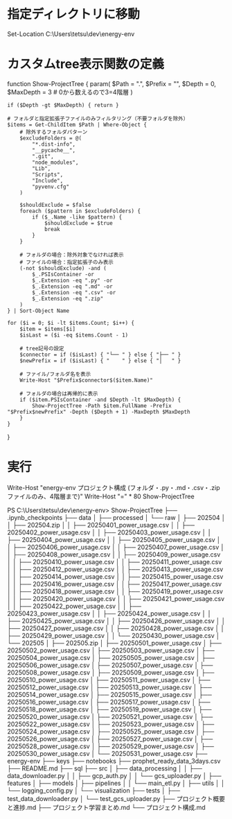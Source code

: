 # 指定ディレクトリに移動
Set-Location C:\Users\tetsu\dev\energy-env

# カスタムtree表示関数の定義
function Show-ProjectTree {
    param(
        $Path = ".", 
        $Prefix = "", 
        $Depth = 0, 
        $MaxDepth = 3  # 0から数えるので3=4階層
    )
    
    if ($Depth -gt $MaxDepth) { return }
    
    # フォルダと指定拡張子ファイルのみフィルタリング（不要フォルダを除外）
    $items = Get-ChildItem $Path | Where-Object {
        # 除外するフォルダパターン
        $excludeFolders = @(
            "*.dist-info",
            "__pycache__",
            ".git", 
            "node_modules",
            "Lib",
            "Scripts", 
            "Include",
            "pyvenv.cfg"
        )
        
        $shouldExclude = $false
        foreach ($pattern in $excludeFolders) {
            if ($_.Name -like $pattern) {
                $shouldExclude = $true
                break
            }
        }
        
        # フォルダの場合：除外対象でなければ表示
        # ファイルの場合：指定拡張子のみ表示
        (-not $shouldExclude) -and (
            $_.PSIsContainer -or 
            $_.Extension -eq ".py" -or 
            $_.Extension -eq ".md" -or
            $_.Extension -eq ".csv" -or
            $_.Extension -eq ".zip"
        )
    } | Sort-Object Name
    
    for ($i = 0; $i -lt $items.Count; $i++) {
        $item = $items[$i]
        $isLast = ($i -eq $items.Count - 1)
        
        # tree記号の設定
        $connector = if ($isLast) { "└── " } else { "├── " }
        $newPrefix = if ($isLast) { "    " } else { "│   " }
        
        # ファイル/フォルダ名を表示
        Write-Host "$Prefix$connector$($item.Name)"
        
        # フォルダの場合は再帰的に表示
        if ($item.PSIsContainer -and $Depth -lt $MaxDepth) {
            Show-ProjectTree -Path $item.FullName -Prefix "$Prefix$newPrefix" -Depth ($Depth + 1) -MaxDepth $MaxDepth
        }
    }
}

# 実行
Write-Host "energy-env プロジェクト構成 (フォルダ・.py・.md・.csv・.zipファイルのみ、4階層まで)"
Write-Host "=" * 80
Show-ProjectTree


PS C:\Users\tetsu\dev\energy-env> Show-ProjectTree
├── .ipynb_checkpoints
├── data
│   ├── processed
│   └── raw
│       ├── 202504
│       │   ├── 202504.zip
│       │   ├── 20250401_power_usage.csv
│       │   ├── 20250402_power_usage.csv
│       │   ├── 20250403_power_usage.csv
│       │   ├── 20250404_power_usage.csv
│       │   ├── 20250405_power_usage.csv
│       │   ├── 20250406_power_usage.csv
│       │   ├── 20250407_power_usage.csv
│       │   ├── 20250408_power_usage.csv
│       │   ├── 20250409_power_usage.csv
│       │   ├── 20250410_power_usage.csv
│       │   ├── 20250411_power_usage.csv
│       │   ├── 20250412_power_usage.csv
│       │   ├── 20250413_power_usage.csv
│       │   ├── 20250414_power_usage.csv
│       │   ├── 20250415_power_usage.csv
│       │   ├── 20250416_power_usage.csv
│       │   ├── 20250417_power_usage.csv
│       │   ├── 20250418_power_usage.csv
│       │   ├── 20250419_power_usage.csv
│       │   ├── 20250420_power_usage.csv
│       │   ├── 20250421_power_usage.csv
│       │   ├── 20250422_power_usage.csv
│       │   ├── 20250423_power_usage.csv
│       │   ├── 20250424_power_usage.csv
│       │   ├── 20250425_power_usage.csv
│       │   ├── 20250426_power_usage.csv
│       │   ├── 20250427_power_usage.csv
│       │   ├── 20250428_power_usage.csv
│       │   ├── 20250429_power_usage.csv
│       │   └── 20250430_power_usage.csv
│       └── 202505
│           ├── 202505.zip
│           ├── 20250501_power_usage.csv
│           ├── 20250502_power_usage.csv
│           ├── 20250503_power_usage.csv
│           ├── 20250504_power_usage.csv
│           ├── 20250505_power_usage.csv
│           ├── 20250506_power_usage.csv
│           ├── 20250507_power_usage.csv
│           ├── 20250508_power_usage.csv
│           ├── 20250509_power_usage.csv
│           ├── 20250510_power_usage.csv
│           ├── 20250511_power_usage.csv
│           ├── 20250512_power_usage.csv
│           ├── 20250513_power_usage.csv
│           ├── 20250514_power_usage.csv
│           ├── 20250515_power_usage.csv
│           ├── 20250516_power_usage.csv
│           ├── 20250517_power_usage.csv
│           ├── 20250518_power_usage.csv
│           ├── 20250519_power_usage.csv
│           ├── 20250520_power_usage.csv
│           ├── 20250521_power_usage.csv
│           ├── 20250522_power_usage.csv
│           ├── 20250523_power_usage.csv
│           ├── 20250524_power_usage.csv
│           ├── 20250525_power_usage.csv
│           ├── 20250526_power_usage.csv
│           ├── 20250527_power_usage.csv
│           ├── 20250528_power_usage.csv
│           ├── 20250529_power_usage.csv
│           ├── 20250530_power_usage.csv
│           └── 20250531_power_usage.csv
├── energy-env
├── keys
├── notebooks
├── prophet_ready_data_3days.csv
├── README.md
├── sql
├── src
│   ├── data_processing
│   │   ├── data_downloader.py
│   │   ├── gcp_auth.py
│   │   └── gcs_uploader.py
│   ├── features
│   ├── models
│   ├── pipelines
│   │   └── main_etl.py
│   ├── utils
│   │   └── logging_config.py
│   └── visualization
├── tests
│   ├── test_data_downloader.py
│   └── test_gcs_uploader.py
├── プロジェクト概要と進捗.md
├── プロジェクト学習まとめ.md
└── プロジェクト構成.md